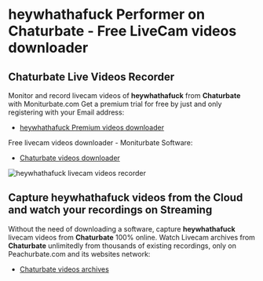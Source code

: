 # heywhathafuck Performer on Chaturbate - Free LiveCam videos downloader

## Chaturbate Live Videos Recorder

Monitor and record livecam videos of **heywhathafuck** from **Chaturbate** with Moniturbate.com
Get a premium trial for free by just and only registering with your Email address:
* [heywhathafuck Premium videos downloader](https://moniturbate.com/request-demo-licence-key.html)

Free livecam videos downloader - Moniturbate Software:
* [Chaturbate videos downloader](https://moniturbate.com/moniturbate-download-software.html)

![heywhathafuck livecam videos recorder](https://peachurnet.com/templates/moniturbate-software.png)


## Capture heywhathafuck videos from the Cloud and watch your recordings on Streaming

Without the need of downloading a software, capture **heywhathafuck** livecam videos from **Chaturbate** 100% online.
Watch Livecam archives from **Chaturbate** unlimitedly from thousands of existing recordings, only on Peachurbate.com and its websites network:
* [Chaturbate videos archives](https://peachurnet.com/)